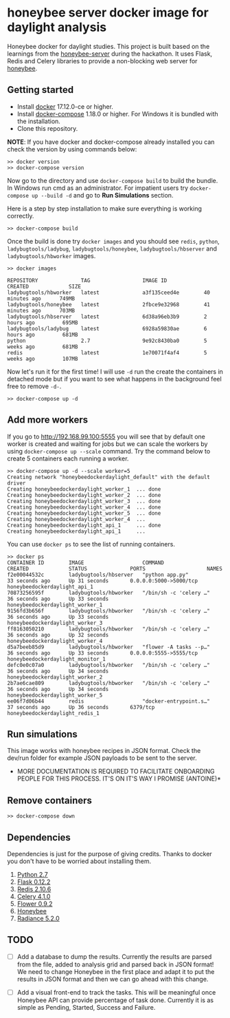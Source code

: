 # honeybee server docker image for daylight analysis
Honeybee docker for daylight studies. This project is built based on the learnings from the [honeybee-server](https://github.com/ladybug-tools/honeybee-server) during the hackathon.
It uses Flask, Redis and Celery libraries to provide a non-blocking web server for [honeybee](https://github.com/ladybug-tools/honeybee).

## Getting started
- Install [docker](https://docs.docker.com/engine/installation/) 17.12.0-ce or higher.
- Install [docker-compose](https://docs.docker.com/compose/install/) 1.18.0 or higher. For Windows it is bundled with the installation.
- Clone this repository.

**NOTE**: If you have docker and docker-compose already installed you can check the version by using commands below:
```shell
>> docker version
>> docker-compose version
```

Now go to the directory and use `docker-compose build` to build the bundle. In Windows run cmd as an administrator. For impatient users try `docker-compose up --build -d` and go to **Run Simulations** section.

Here is a step by step installation to make sure everything is working correctly.
```shell
>> docker-compose build
```

Once the build is done try `docker images` and you should see `redis`, `python`,  `ladybugtools/ladybug`, `ladybugtools/honeybee`, `ladybugtools/hbserver` and `ladybugtools/hbworker` images.

```shell
>> docker images

REPOSITORY              TAG                 IMAGE ID            CREATED             SIZE
ladybugtools/hbworker   latest              a3f135ceed4e        40 minutes ago      749MB
ladybugtools/honeybee   latest              2fbce9e32968        41 minutes ago      703MB
ladybugtools/hbserver   latest              6d38a96eb3b9        2 hours ago         695MB
ladybugtools/ladybug    latest              6928a59830ae        6 hours ago         681MB
python                  2.7                 9e92c8430ba0        5 weeks ago         681MB
redis                   latest              1e70071f4af4        5 weeks ago         107MB
```
Now let's run it for the first time! I will use `-d` run the create the containers in detached mode but if you want to see what happens in the background feel free to remove `-d-`.

```shell
>> docker-compose up -d
```

## Add more workers
If you go to http://192.168.99.100:5555 you will see that by default one worker is created and waiting for jobs but we can scale the workers by using `docker-compose up --scale` command. Try the command below to create 5 containers each running a worker.

```shell
>> docker-compose up -d --scale worker=5
Creating network "honeybeedockerdaylight_default" with the default driver
Creating honeybeedockerdaylight_worker_1  ... done
Creating honeybeedockerdaylight_worker_2  ... done
Creating honeybeedockerdaylight_worker_3  ... done
Creating honeybeedockerdaylight_worker_4  ... done
Creating honeybeedockerdaylight_worker_5  ... done
Creating honeybeedockerdaylight_worker_4  ...
Creating honeybeedockerdaylight_api_1     ... done
Creating honeybeedockerdaylight_api_1     ...
```

You can use `docker ps` to see the list of running containers.

```shell
>> docker ps
CONTAINER ID        IMAGE                   COMMAND                  CREATED             STATUS              PORTS                    NAMES
f2e00044532c        ladybugtools/hbserver   "python app.py"          33 seconds ago      Up 31 seconds       0.0.0.0:5000->5000/tcp   honeybeedockerdaylight_api_1
70873256595f        ladybugtools/hbworker   "/bin/sh -c 'celery …"   36 seconds ago      Up 33 seconds                                honeybeedockerdaylight_worker_1
9156fd3b656f        ladybugtools/hbworker   "/bin/sh -c 'celery …"   36 seconds ago      Up 33 seconds                                honeybeedockerdaylight_worker_3
ff8163050210        ladybugtools/hbworker   "/bin/sh -c 'celery …"   36 seconds ago      Up 32 seconds                                honeybeedockerdaylight_worker_4
d5a7beeb85d9        ladybugtools/hbworker   "flower -A tasks --p…"   36 seconds ago      Up 33 seconds       0.0.0.0:5555->5555/tcp   honeybeedockerdaylight_monitor_1
defc0e0c07a0        ladybugtools/hbworker   "/bin/sh -c 'celery …"   36 seconds ago      Up 34 seconds                                honeybeedockerdaylight_worker_2
2b7ae6cae809        ladybugtools/hbworker   "/bin/sh -c 'celery …"   36 seconds ago      Up 34 seconds                                honeybeedockerdaylight_worker_5
ee06f7d06b44        redis                   "docker-entrypoint.s…"   37 seconds ago      Up 36 seconds       6379/tcp                 honeybeedockerdaylight_redis_1
```

## Run simulations
This image works with honeybee recipes in JSON format. Check the dev/run folder for example JSON payloads to be sent to the server. 

* MORE DOCUMENTATION IS REQUIRED TO FACILITATE ONBOARDING PEOPLE FOR THIS PROCESS. IT'S ON IT'S WAY I PROMISE (ANTOINE)*

## Remove containers
```shell
>> docker-compose down
```

## Dependencies
Dependencies is just for the purpose of giving credits. Thanks to docker you don't have to be worried about installing them.

1. [Python 2.7](https://www.python.org/)
2. [Flask 0.12.2](http://flask.pocoo.org/)
3. [Redis 2.10.6](https://redis.io/)
4. [Celery 4.1.0](http://www.celeryproject.org/)
5. [Flower 0.9.2](https://flower.readthedocs.io/en/latest/)
6. [Honeybee](http://www.ladybug.tools/honeybee.html)
7. [Radiance 5.2.0](https://github.com/NREL/Radiance/releases/tag/5.2.0)

## TODO
- [ ] Add a database to dump the results. Currently the results are parsed from the file, added to analysis grid and parsed back in JSON format! We need to change Honeybee in the first place and adapt it to put the results in JSON format and then we can go ahead with this change.

- [ ] Add a visual front-end to track the tasks. This will be meaningful once Honeybee API can provide percentage of task done. Currently it is as simple as Pending, Started, Success and Failure.
